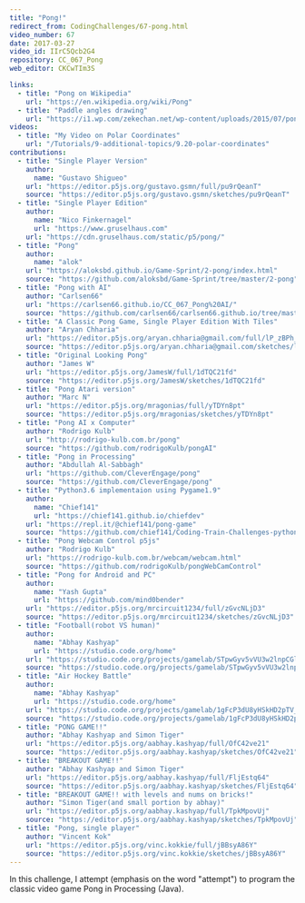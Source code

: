 ```yaml
---
title: "Pong!"
redirect_from: CodingChallenges/67-pong.html
video_number: 67
date: 2017-03-27
video_id: IIrC5Qcb2G4
repository: CC_067_Pong
web_editor: CKCwTIm3S

links:
  - title: "Pong on Wikipedia"
    url: "https://en.wikipedia.org/wiki/Pong"
  - title: "Paddle angles drawing"
    url: "https://i1.wp.com/zekechan.net/wp-content/uploads/2015/07/pong-05b.png?resize=600%2C500"
videos:
  - title: "My Video on Polar Coordinates"
    url: "/Tutorials/9-additional-topics/9.20-polar-coordinates"
contributions:
  - title: "Single Player Version"
    author:
      name: "Gustavo Shigueo"
    url: "https://editor.p5js.org/gustavo.gsmn/full/pu9rQeanT"
    source: "https://editor.p5js.org/gustavo.gsmn/sketches/pu9rQeanT"
  - title: "Single Player Edition"
    author:
      name: "Nico Finkernagel"
      url: "https://www.gruselhaus.com"
    url: "https://cdn.gruselhaus.com/static/p5/pong/"
  - title: "Pong"
    author:
      name: "alok"
    url: "https://aloksbd.github.io/Game-Sprint/2-pong/index.html"
    source: "https://github.com/aloksbd/Game-Sprint/tree/master/2-pong"
  - title: "Pong with AI"
    author: "Carlsen66"
    url: "https://carlsen66.github.io/CC_067_Pong%20AI/"
    source: "https://github.com/carlsen66/carlsen66.github.io/tree/master/CC_067_Pong%20AI"
  - title: "A Classic Pong Game, Single Player Edition With Tiles"
    author: "Aryan Chharia"
    url: "https://editor.p5js.org/aryan.chharia@gmail.com/full/lP_zBPh_l"
    source: "https://editor.p5js.org/aryan.chharia@gmail.com/sketches/lP_zBPh_l"
  - title: "Original Looking Pong"
    author: "James W"
    url: "https://editor.p5js.org/JamesW/full/1dTQC21fd"
    source: "https://editor.p5js.org/JamesW/sketches/1dTQC21fd"
  - title: "Pong Atari version"
    author: "Marc N"
    url: "https://editor.p5js.org/mragonias/full/yTDYn8pt"
    source: "https://editor.p5js.org/mragonias/sketches/yTDYn8pt"
  - title: "Pong AI x Computer"
    author: "Rodrigo Kulb"
    url: "http://rodrigo-kulb.com.br/pong"
    source: "https://github.com/rodrigoKulb/pongAI"
  - title: "Pong in Processing"
    author: "Abdullah Al-Sabbagh"
    url: "https://github.com/CleverEngage/pong"
    source: "https://github.com/CleverEngage/pong"
  - title: "Python3.6 implementaion using Pygame1.9"
    author:
      name: "Chief141"
      url: "https://chief141.github.io/chiefdev"
    url: "https://repl.it/@chief141/pong-game"
    source: "https://github.com/chief141/Coding-Train-Challenges-python/tree/master/Pong_game"
  - title: "Pong Webcam Control p5js"
    author: "Rodrigo Kulb"
    url: "https://rodrigo-kulb.com.br/webcam/webcam.html"
    source: "https://github.com/rodrigoKulb/pongWebCamControl"
  - title: "Pong for Android and PC"
    author:
      name: "Yash Gupta"
      url: "https://github.com/mind0bender"
    url: "https://editor.p5js.org/mrcircuit1234/full/zGvcNLjD3"
    source: "https://editor.p5js.org/mrcircuit1234/sketches/zGvcNLjD3"
  - title: "Football(robot VS human)"
    author:
      name: "Abhay Kashyap"
      url: "https://studio.code.org/home"
    url: "https://studio.code.org/projects/gamelab/STpwGyv5vVU3w2lnpCGl13sjrGjlmTgK0Jow0TmQnDI"
    source: "https://studio.code.org/projects/gamelab/STpwGyv5vVU3w2lnpCGl13sjrGjlmTgK0Jow0TmQnDI"
  - title: "Air Hockey Battle"
    author:
      name: "Abhay Kashyap"
      url: "https://studio.code.org/home"
    url: "https://studio.code.org/projects/gamelab/1gFcP3dU8yHSkHD2pTV_6CL1BuIbsQ3HlpLLDeo6Yj0"
    source: "https://studio.code.org/projects/gamelab/1gFcP3dU8yHSkHD2pTV_6CL1BuIbsQ3HlpLLDeo6Yj0"
  - title: "PONG GAME!!"
    author: "Abhay Kashyap and Simon Tiger"
    url: "https://editor.p5js.org/aabhay.kashyap/full/OfC42ve21"
    source: "https://editor.p5js.org/aabhay.kashyap/sketches/OfC42ve21"
  - title: "BREAKOUT GAME!!"
    author: "Abhay Kashyap and Simon Tiger"
    url: "https://editor.p5js.org/aabhay.kashyap/full/FljEstq64"
    source: "https://editor.p5js.org/aabhay.kashyap/sketches/FljEstq64"
  - title: "BREAKOUT GAME!! with levels and nums on bricks!"
    author: "Simon Tiger(and small portion by abhay)"
    url: "https://editor.p5js.org/aabhay.kashyap/full/TpkMpovUj"
    source: "https://editor.p5js.org/aabhay.kashyap/sketches/TpkMpovUj"
  - title: "Pong, single player"
    author: "Vincent Kok"
    url: "https://editor.p5js.org/vinc.kokkie/full/jBBsyA86Y"
    source: "https://editor.p5js.org/vinc.kokkie/sketches/jBBsyA86Y"
---
```

In this challenge, I attempt (emphasis on the word "attempt") to program the classic video game Pong in Processing (Java).

